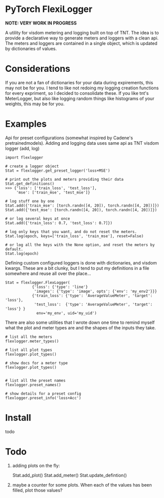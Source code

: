 # PyTorch FlexiLogger

**NOTE: VERY WORK IN PROGRESS**

A utility for visdom metering and logging built on top of TNT. 
The idea is to provide a declarative way to generate meters and loggers with a clean api.
The meters and loggers are contained in a single object, which is updated by dictionaries of values.

# Considerations 

If you are not a fan of dictionaries for your data during expirements, this may not be for you.
I tend to like not redoing my logging creation functions for every expriment, so I decided to consolidate these.
If you like tnt's MeterLogger, but also like logging random things like histograms of your weights, this may be for you.


# Examples

Api for preset configurations (somewhat inspired by Cadene's pretrainedmodels). 
Adding and logging data uses same api as TNT visdom logger (add, log)

    import flexlogger
    
    # create a logger object
    Stat = flexlogger.get_preset_logger('loss+MSE')
    
    # print out the plots and meters providing their data
    Stat.get_definitions()
    >>> {'loss': ['train_loss', 'test_loss'],
         'mse': ['train_mse', 'test_mse']}
    
    # log stuff one by one
    Stat.add({'train_mse': [torch.randn([4, 20]), torch.randn([4, 20])]})
    Stat.add({'test_mse': [torch.randn([4, 20]), torch.randn([4, 20])]})
    
    # or log several keys at once 
    Stat.add({'train_loss': 0.7, 'test_loss': 0.7]})
    
    # log only keys that you want, and do not reset the meters. 
    Stat.log(epoch, keys=['train_loss', 'train_mse'], reset=False)
    
    # or log all the keys with the None option, and reset the meters by default.
    Stat.log(epoch)
    

Defining custom configured loggers is done with dictionaries, and visdom kwargs. 
These are a bit clunky, but I tend to put my definitions in a file somewhere and reuse all over the place...


    Stat = flexlogger.FlexLogger(
                {'loss': {'type': 'line'}
                 'images': {'type': 'image', opts': {'env': 'my_env2'}}}
                {'train_loss': {'type': 'AverageValueMeter', 'target': 'loss'},
                 'test_loss':  {'type': 'AverageValueMeter', 'target': 'loss'} }
                  env='my_env', uid='my_uid')
                                  

There are also some utilities that I wrote down one time to remind myself what the plot and meter types are and the shapes of the inputs they take.

    # list all the meters
    flexlogger.meter_types()

    # list all plot types
    flexlogger.plot_types()
    
    # show docs for a meter type
    flexlogger.plot_types()
    
    
    # list all the preset names 
    flexlogger.preset_names()
    
    # show details for a preset config
    flexlogger.preset_info('loss+Acc')
    

# Install 

todo

# Todo 

1) adding plots on the fly:

    Stat.add_plot()
    Stat.add_meter()
    Stat.update_defintion()

2) maybe a counter for some plots. When each of the values has been filled, plot those values? 
